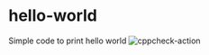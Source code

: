 # hello-world

Simple code to print hello world
![cppcheck-action](https://github.com/stepin104374/hello-world/workflows/cppcheck-action/badge.svg)
